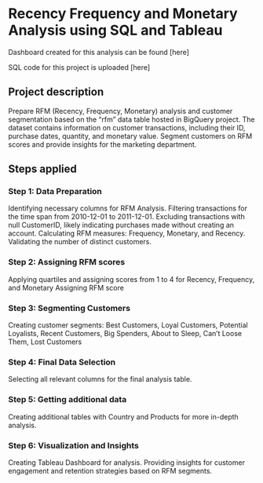 # Recency Frequency and Monetary Analysis using SQL and Tableau
Dashboard created for this analysis can be found [here]

SQL code for this project is uploaded [here]

## Project description
Prepare RFM (Recency, Frequency, Monetary) analysis and customer segmentation based on the “rfm” data table hosted in BigQuery project. The dataset contains information on customer transactions, including their ID, purchase dates, quantity, and monetary value. Segment customers on RFM scores and provide insights for the marketing department.

## Steps applied
### Step 1: Data Preparation
Identifying necessary columns for RFM Analysis.
Filtering transactions for the time span from 2010-12-01 to 2011-12-01.
Excluding transactions with null CustomerID, likely indicating purchases made without creating an account.
Calculating RFM measures: Frequency, Monetary, and Recency.
Validating the number of distinct customers.
### Step 2: Assigning RFM scores
Applying quartiles and assigning scores from 1 to 4 for Recency, Frequency, and Monetary
Assigning RFM score
### Step 3: Segmenting Customers
Creating customer segments: Best Customers, Loyal Customers, Potential Loyalists, Recent Customers, Big Spenders, About to Sleep, Can’t Loose Them, Lost Customers
### Step 4: Final Data Selection
Selecting all relevant columns for the final analysis table.
### Step 5: Getting additional data
Creating additional tables with Country and Products for more in-depth analysis.
### Step 6: Visualization and Insights
Creating Tableau Dashboard for analysis.
Providing insights for customer engagement and retention strategies based on RFM segments.
